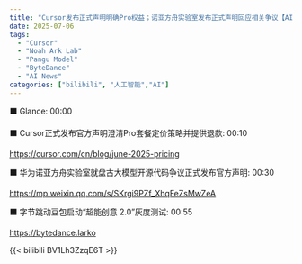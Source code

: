 ```yaml
---
title: "Cursor发布正式声明明确Pro权益；诺亚方舟实验室发布正式声明回应相关争议【AI早报 2025-07-06】"
date: 2025-07-06
tags:
  - "Cursor"
  - "Noah Ark Lab"
  - "Pangu Model"
  - "ByteDance"
  - "AI News"
categories: ["bilibili", "人工智能","AI"]
---
```


⬛️ Glance: 00:00

⬛️ Cursor正式发布官方声明澄清Pro套餐定价策略并提供退款: 00:10

https://cursor.com/cn/blog/june-2025-pricing

⬛️ 华为诺亚方舟实验室就盘古大模型开源代码争议正式发布官方声明: 00:30

https://mp.weixin.qq.com/s/SKrgi9PZf_XhqFeZsMwZeA

⬛️ 字节跳动豆包启动“超能创意 2.0”灰度测试: 00:55

https://bytedance.larko

{{< bilibili BV1Lh3ZzqE6T >}}
